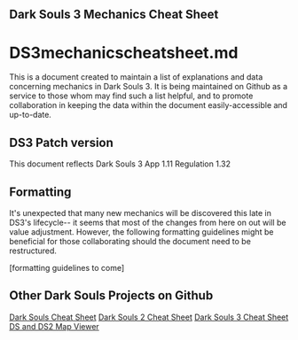 ## Dark Souls 3 Mechanics Cheat Sheet

# DS3mechanicscheatsheet.md

This is a document created to maintain a list of explanations and data concerning mechanics in Dark Souls 3. It is being maintained on Github as a service to those whom may find such a list helpful, and to promote collaboration in keeping the data within the document easily-accessible and up-to-date.

## DS3 Patch version
This document reflects Dark Souls 3 App 1.11 Regulation 1.32

## Formatting
It's unexpected that many new mechanics will be discovered this late in DS3's lifecycle-- it seems that most of the changes from here on out will be value adjustment. However, the following formatting guidelines might be beneficial for those collaborating should the document need to be restructured.

[formatting guidelines to come]

## Other Dark Souls Projects on Github
[Dark Souls Cheat Sheet](https://github.com/smcnabb/dark-souls-cheat-sheet)
[Dark Souls 2 Cheat Sheet](https://github.com/smcnabb/dark-souls-2-cheat-sheet)
[Dark Souls 3 Cheat Sheet](https://github.com/ZKjellberg/dark-souls-3-cheat-sheet)
[DS and DS2 Map Viewer](https://github.com/colevk/dark-souls-map-viewer)
